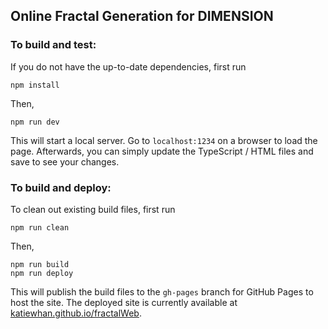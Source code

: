 ## Online Fractal Generation for DIMENSION

### To build and test:
If you do not have the up-to-date dependencies, first run
```
npm install
```
Then,
```
npm run dev
```
This will start a local server. Go to `localhost:1234` on a browser to load the page. Afterwards, you can simply update the TypeScript / HTML files and save to see your changes.

### To build and deploy:
To clean out existing build files, first run
```
npm run clean
```
Then,
```
npm run build
npm run deploy
```
This will publish the build files to the `gh-pages` branch for GitHub Pages to host the site. The deployed site is currently available at [katiewhan.github.io/fractalWeb](https://katiewhan.github.io/fractalWeb/).
